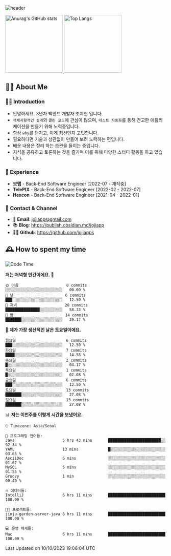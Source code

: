 ![header](https://capsule-render.vercel.app/api?type=transparent&fontColor=6b32af&height=200&text=Back-End%20Developer&fontSize=60)

<a href="#">
  <img height="180px" src="https://github-readme-stats.vercel.app/api?username=jojiapps&show_icons=true&theme=midnight-purple&locale=kr" alt="Anurag's GitHub stats"/>
</a>

<a href="#">
  <img height="180px" src="https://github-readme-stats.vercel.app/api/top-langs/?username=jojiapps&theme=midnight-purple&layout=compact&locale=kr" alt="Top Langs"/>
</a>

## 💁‍♂️ About Me

### 🙇‍♂️ Introduction

- 안녕하세요. 3년차 백엔드 개발자 조지헌 입니다.
- `객체지향적인 설계`와 `클린 코드`에 관심이 많으며, `테스트 자동화`를 통해 견고한 애플리케이션을 만들기 위해 노력중입니다.
- 항상 `why`를 던지고, 이게 최선인지 고민합니다.
- 필요하다면 기술과 상관없이 만들어 보려 노력하는 편입니다.
- 배운 내용은 정리 하는 습관을 들이는 중입니다.
- 지식을 공유하고 토론하는 것을 즐기며 이를 위해 다양한 스터디 활동을 하고 있습니다.

### 💼 Experience

- **보맵** - Back-End Software Engineer [2022-07 - 재직중]
- **TelePIX** - Back-End Software Engineer [2022-02 - 2022-07]
- **Hexcon** - Back-End Software Engineer [2021-04 - 2022-01]

### 🤝 Contact & Channel

- 📧 **Email**: jojiapp@gmail.com
- 📚 **Blog**: https://publish.obsidian.md/jojiapp
- 👨‍💻 **Github**: https://github.com/jojiapps

## 🕰 How to spent my time
<!--START_SECTION:waka-->
![Code Time](http://img.shields.io/badge/Code%20Time-584%20hrs%2012%20mins-blue)

**저는 저녁형 인간이에요. 🦉** 

```text
🌞 아침                     0 commits           ░░░░░░░░░░░░░░░░░░░░░░░░░   00.00 % 
🌆 낮　                     6 commits           ███░░░░░░░░░░░░░░░░░░░░░░   12.50 % 
🌃 저녁                     28 commits          ███████████████░░░░░░░░░░   58.33 % 
🌙 밤　                     14 commits          ███████░░░░░░░░░░░░░░░░░░   29.17 % 
```
📅 **제가 가장 생산적인 날은 토요일이에요.** 

```text
월요일                      6 commits           ███░░░░░░░░░░░░░░░░░░░░░░   12.50 % 
화요일                      7 commits           ████░░░░░░░░░░░░░░░░░░░░░   14.58 % 
수요일                      2 commits           █░░░░░░░░░░░░░░░░░░░░░░░░   04.17 % 
목요일                      1 commits           █░░░░░░░░░░░░░░░░░░░░░░░░   02.08 % 
금요일                      6 commits           ███░░░░░░░░░░░░░░░░░░░░░░   12.50 % 
토요일                      13 commits          ███████░░░░░░░░░░░░░░░░░░   27.08 % 
일요일                      13 commits          ███████░░░░░░░░░░░░░░░░░░   27.08 % 
```


📊 **저는 이번주를 이렇게 시간을 보냈어요.** 

```text
🕑︎ Timezone: Asia/Seoul

💬 프로그래밍 언어들: 
Java                     5 hrs 43 mins       ███████████████████████░░   92.34 % 
YAML                     13 mins             █░░░░░░░░░░░░░░░░░░░░░░░░   03.65 % 
AsciiDoc                 6 mins              ░░░░░░░░░░░░░░░░░░░░░░░░░   01.67 % 
MySQL                    5 mins              ░░░░░░░░░░░░░░░░░░░░░░░░░   01.55 % 
Groovy                   1 min               ░░░░░░░░░░░░░░░░░░░░░░░░░   00.40 % 

🔥 에디터들: 
IntelliJ                 6 hrs 11 mins       █████████████████████████   100.00 % 

🐱‍💻 프로젝트들: 
jinju-garden-server-java 6 hrs 11 mins       █████████████████████████   100.00 % 

💻 운영 체제들: 
Mac                      6 hrs 11 mins       █████████████████████████   100.00 % 
```


 Last Updated on 10/10/2023 19:06:04 UTC
<!--END_SECTION:waka-->

